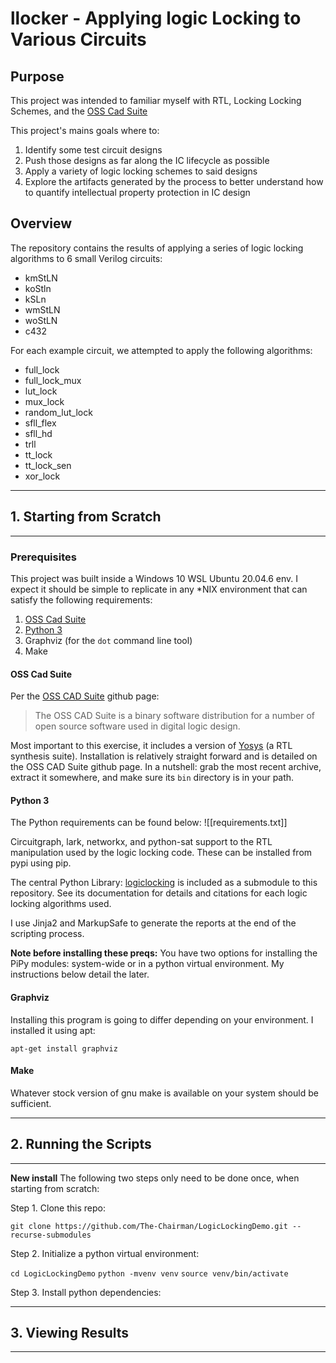 # llocker - Applying logic Locking to Various Circuits

## Purpose

This project was intended to familiar myself with RTL, Locking Locking Schemes, and the [OSS Cad Suite](https://github.com/YosysHQ/oss-cad-suite-build)

This project's mains goals where to:

1. Identify some test circuit designs
1. Push those designs as far along the IC lifecycle as possible
1. Apply a variety of logic locking schemes to said designs
1. Explore the artifacts generated by the process to better understand how to quantify intellectual property protection in IC design

## Overview

The repository contains the results of applying a series of logic locking algorithms to 6 small Verilog circuits:

- kmStLN
- koStln
- kSLn
- wmStLN
- woStLN
- c432

For each example circuit, we attempted to apply the following algorithms:

- full_lock
- full_lock_mux
- lut_lock
- mux_lock
- random_lut_lock
- sfll_flex
- sfll_hd
- trll
- tt_lock
- tt_lock_sen
- xor_lock

---

## 1. Starting from Scratch

---

### Prerequisites

This project was built inside a Windows 10 WSL Ubuntu 20.04.6 env. I expect it should be simple to replicate in any *NIX environment that can satisfy the following requirements:

1. [OSS Cad Suite](#oss-cad-suite)
1. [Python 3](#python-3)
1. Graphviz (for the `dot` command line tool)
1. Make

#### OSS Cad Suite

Per the [OSS CAD Suite](https://github.com/YosysHQ/oss-cad-suite-build) github page:

> The OSS CAD Suite  is a binary software distribution for a number of open source software used in digital logic design.

Most important to this exercise, it includes a version of [Yosys](https://github.com/YosysHQ/yosys) (a RTL synthesis suite). Installation is relatively straight forward and is detailed on the OSS CAD Suite github page. In a nutshell: grab the most recent archive, extract it somewhere, and make sure its `bin` directory is in your path.

#### Python 3

The Python requirements can be found below:
![[requirements.txt]]

Circuitgraph, lark, networkx, and python-sat support to the RTL manipulation used by the logic locking code. These can be installed from pypi using pip.

The central Python Library: [logiclocking](https://circuitgraph.github.io/logiclocking/locks.html) is included as a submodule to this repository. See its documentation for details and citations for each logic locking algorithms used.

I use Jinja2 and MarkupSafe to generate the reports at the end of the scripting process.

**Note before installing these preqs:**
You have two options for installing the PiPy modules: system-wide or in a python virtual environment. My instructions below detail the later.

#### Graphviz

Installing this program is going to differ depending on your environment. I installed it using apt:

`apt-get install graphviz`

#### Make

Whatever stock version of gnu make is available on your system should be sufficient.

---

## 2. Running the Scripts

---

**New install**
The following two steps only need to be done once, when starting from scratch:

Step 1. Clone this repo:

`git clone https://github.com/The-Chairman/LogicLockingDemo.git --recurse-submodules`

Step 2. Initialize a python virtual environment:

`cd LogicLockingDemo`
`python -mvenv venv`
`source venv/bin/activate`

Step 3. Install python dependencies:

---

## 3. Viewing Results

---
